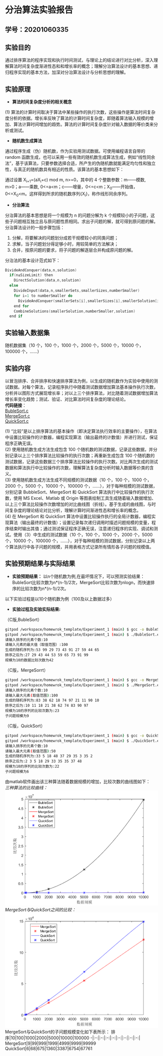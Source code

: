 # 分治算法实验报告

## 学号：20201060335

## 实验目的

通过排序算法的程序实现和执行时间测试，与理论上的结论进行对比分析，深入理解算法时间复杂度渐进性态和和增长率的概念；理解分治算法设计的基本思想、递归程序实现的基本方法，加深对分治算法设计与分析思想的理解。

## 实验原理

* **算法时间复杂度分析的相关概念**

(1) 算法的计算时间取决于算法中某些操作的执行次数，这些操作是算法时间复杂度分析的依据。增长率反映了算法的计算时间复杂度，即随着算法输入规模的增加、算法计算时间增加的趋势。算法的计算时间复杂度针对输入数据的等价类来分析或测试。

* **随机数生成算法**

通过程序生成（伪）随机数，作为实验用测试数据。可使用编程语言自带的random 函数生成，也可以采用一些有效的随机数生成算法生成，例如“线性同余法”，基于该算法，只要参数选择合适，所产生的伪随机数就能满足均匀性和独立性，与真正的随机数具有相近的性质。该算法的基本思想如下：

通过设置 X<sub>i+1</sub>=(aX<sub>i</sub>+c) mod m, n>=0，其中的 4 个整数参数：m——模数, m>0；a——乘数, 0<=a<m；c——增量，0<=c<m；X<sub>0</sub>——开始值， 0<=X<sub>0</sub><m。这样得到所求的随机数序列{X<sub>i</sub>}，称作线形同余序列。

* **分治算法**

分治算法的基本思想是将一个规模为 n 的问题分解为 k 个规模较小的子问题，这些子问题相互独立且与原问题性质相同。求出子问题的解，就可得到原问题的解。分治算法设计的一般步骤包括：
1. 分解，将要解决的问题划分成若干规模较小的同类问题；
2. 求解，当子问题划分得足够小时，用较简单的方法解决；
3. 合并，按原问题的要求，将子问题的解逐层合并构成原问题的解。

分治法的基本设计范式如下：
```C
DivideAndConquer(data,n,solution) 
  if(n≤SizeLimit) then 
    DirectSolution(data,n,solution) 
  else 
    DivideInput(data,n,smallerSets,smallerSizes,numberSmaller) 
    for i=1 to numberSmaller do 
      DivideAndConquer(smallerSets[i],smallerSizes[i],smallerSolution[i]) 
    end for 
    CombineSolutions(smallerSolution,numberSmaller,solution) 
  end if 
```
## 实验输入数据集

随机数据集（10 个，100 个，1000 个，2000 个，5000 个，10000 个，100000 个，……）

## 实验内容

以冒泡排序、合并排序和快速排序算法为例，以生成的随机数作为实验中使用的测试数据。对每个算法，记录程序执行中随着测试数据增加算法基本操作执行次数，分析并以图形方式展现增长率；对以上三个排序算法，对比随着测试数据增加算法增长率变化趋势；测试、验证、对比算法时间复杂度的理论结论。  
**代码链接**：  
[BubleSort.c](https://github.com/yxyki/homewrok_template/blob/main/Experiment_1/BubleSort.c)  
[MergeSort.c](https://github.com/yxyki/homewrok_template/blob/main/Experiment_1/MergeSort.c)  
[QuickSort.c](https://github.com/yxyki/homewrok_template/blob/main/Experiment_1/QuickSort.c)  

(1) “比较”是以上排序算法的基本操作（即决定算法执行效率的主要操作），在算法中设置比较操作的计数器，编程实现算法（输出最终的计数值）并进行测试，保证程序正确无误。  
(2) 使用随机数生成方法生成包含 100 个随机数的测试数据，记录这些数据，并分别记录以上三个排序算法比较操作的执行次数；再重新生成包含 100 个随机数的测试数据，记录这些数据三个排序算法比较操作的执行次数。对比两次生成的测试数据和算法执行中比较操作的次数，理解算法复杂度分析时输入数据等价类的含义。  
(3) 使用随机数生成方法生成不同规模的测试数据（10 个，100 个，1000 个，2000 个，5000 个，10000 个，100000 个，……），对于每种规模的测试数据，分别记录 BubbleSort、MergeSort 和 QuickSort 算法执行中比较操作的执行次数，使用 MS Excel、Matlab 或 Origin 等图表绘制工具生成随着输入数据增加、以上三个算法比较操作次数增加的对比曲线图（折线）。基于生成的曲线图，与时间复杂度的理论结论对比分析，理解计算时间渐进性态和增长率的概念。  
(4) 在 MergeSort 和 QuickSort 算法中设置比较操作执行的全局计数器，编程实现算法（输出最终的计数值）；设置记录每次递归调用时描述问题规模的变量，程序结束时输出其值；通过测试保证程序正确无误，注意递归程序的实现、调试和测试。使用（3）中生成的测试数据（10 个，100 个，1000 个，2000 个，5000个，10000 个，100000 个，……），对于每种规模的测试数据，分别记录以上两个算法执行中各子问题的规模，并用表格方式记录所有情形各子问题的规模值。

## 实验预期结果与实际结果
+ **实验预期结果：** 以n个随机数为例,在最坏情况下，可以预测实验结果：BubleSort比较次数为n*(n-1)/2次，MergeSort比较次数为nlogn，而快速排序的比较次数为n*(n-1)/2次。

以下实验过程是以10个随机数为例（100及以上数据过多）

+ **实验过程及实验实际结果:**  

（C版,BubleSort）
```bash
gitpod /workspace/homewrok_template/Experiment_1 (main) $ gcc -o BubleSort.exe BubleSort.c
gitpod /workspace/homewrok_template/Experiment_1 (main) $ ./BubleSort.exe
请输入排序的元素个数:10
请输入元素的最大值（取值范围）:100
生成的随机序列为:53 99 29 73 43 91 27 59 44 65 
排序之后为:27 29 43 44 53 59 65 73 91 99 
规模为10的数据比较次数为42
```
（C版，MergeSorrt）
```bash
gitpod /workspace/homewrok_template/Experiment_1 (main) $ gcc -o MergeSort.exe MergeSort.c
gitpod /workspace/homewrok_template/Experiment_1 (main) $ ./MergeSort.exe
请输入排序的元素个数:10
请输入最大元素(取值范围):100
生成的随机序列为:83 38 62 18 74 97 21 11 90 10 
排序之后为:10 11 18 21 38 62 74 83 90 97 
规模为10的序列的比较次数为:23
子问题规模为9
```
（C版，QuickSort）
```bash
gitpod /workspace/homewrok_template/Experiment_1 (main) $ gcc -o QuickSort.exe QuickSort.c
gitpod /workspace/homewrok_template/Experiment_1 (main) $ ./QuickSort.exe
请输入排序的元素个数:10
请输入最大元素(取值范围):50
生成的随机序列为:33 5 18 48 37 29 35 3 35 2 
排序之后为:2 3 5 18 29 33 35 35 37 48 
规模为10的序列的比较次数为:22
子问题规模为6
```
由matlab软件画出该三种算法随着数据规模的增加，比较次数的曲线图如下：  
*三种算法的比较曲线：*  
![](https://github.com/yxyki/homewrok_template/raw/main/Experiment_1/img/exp1_1.png)  
*MergeSort与QuickSort之间的比较：*  
![](https://github.com/yxyki/homewrok_template/raw/main/Experiment_1/img/exp1_2.png)  
MergeSort与QuickSort的子问题规模变化如下表所示：
排序|10|100|1000|2000|5000|10000|100000
-|:-:|:-:|:-:|:-:|:-:|:-:|:-:|:-:|
MergeSort|9|99|999|1999|4999|9999|99999
QuickSort|6|68|675|1360|3387|6754|67761